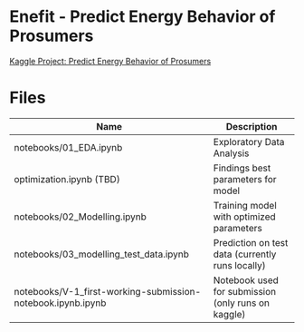 # Enefit - Predict Energy Behavior of Prosumers

[Kaggle Project: Predict Energy Behavior of Prosumers](https://www.kaggle.com/competitions/predict-energy-behavior-of-prosumers/overview)

# Files
| Name         | Description |
|--------------|-----------|
| notebooks/01_EDA.ipynb | Exploratory Data Analysis      |
| optimization.ipynb (TBD) | Findings best parameters for model      |
| notebooks/02_Modelling.ipynb  | Training model with optimized parameters  |
| notebooks/03_modelling_test_data.ipynb  | Prediction on test data (currently runs locally) |
| notebooks/V-1_first-working-submission-notebook.ipynb.ipynb  | Notebook used for submission (only runs on kaggle) |
